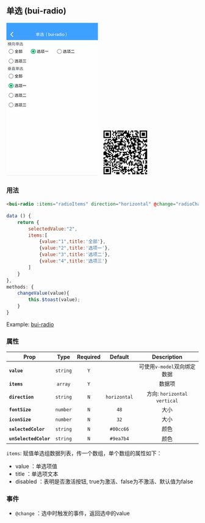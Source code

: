 ## 单选 (bui-radio)

![](../assets/gif/radio.gif)&nbsp;&nbsp;&nbsp;<img src="../assets/qrcode/radio.png" alt="" width="120px">

### 用法

```html
<bui-radio :items="radioItems" direction="horizontal" @change="radioChange" ></bui-radio>
```

```javascript
data () {
    return {
        selectedValue:"2",
        items:[
            {value:"1",title:'全部'},
            {value:"2",title:'选项一'},
            {value:"3",title:'选项二'},
            {value:"4",title:'选项三'}
        ]
    }
},
methods: {
    changeValue(value){
        this.$toast(value);
    }
}

```
Example: [bui-radio](https://github.com/bingo-oss/bui-weex-sample/blob/master/src/views/example/radio-demo.vue)


### 属性

| Prop | Type | Required | Default | Description |
| ---- |:----:|:---:|:-------:| :----------:|
| **`value`** | `string` | `Y` |  | 可使用`v-model`双向绑定数据 |
| **`items`** | `array` | `Y` |  | 数据项|
| **`direction `** | `string` | `N` | `horizontal` | 方向: `horizontal vertical` |
| **`fontSize`** | `number` | `N` | `48` | 大小 |
| **`iconSize`** | `number` | `N` | `32` | 大小 |
| **`selectedColor`** | `string` | `N` | `#00cc66` | 颜色 |
| **`unSelectedColor`** | `string` | `N` | `#9ea7b4` | 颜色 |

`items`: 赋值单选组数据列表，传一个数组，单个数组的属性如下：
  * value ：单选项值
  * title ：单选项文本
  * disabled ：表明是否激活按钮, true为激活、false为不激活、默认值为false

### 事件

* `@change` ：选中时触发的事件，返回选中的value